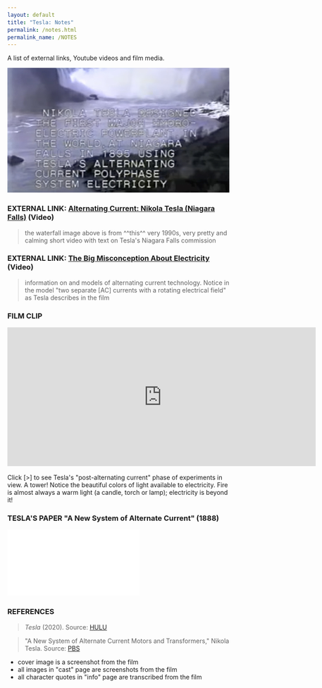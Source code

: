 ```yaml
---
layout: default
title: "Tesla: Notes"
permalink: /notes.html
permalink_name: /NOTES
---
```


A list of external links, Youtube videos and film media.

<img src="\assets\images\waterfall.jpg" class="waterfall">

### EXTERNAL LINK: [Alternating Current: Nikola Tesla (Niagara Falls)](https://youtu.be/iTp3AckX-lA) (Video)

> the waterfall image above is from ^^this^^ very 1990s, very pretty and calming short video with text on Tesla's Niagara Falls commission

### EXTERNAL LINK: [The Big Misconception About Electricity](https://youtu.be/bHIhgxav9LY) (Video)

> information on and models of alternating current technology. Notice in the model "two separate \[AC\] currents with a rotating electrical field" as Tesla describes in the film

### FILM CLIP

<iframe width="700" height="315" src="https://www.youtube-nocookie.com/embed/hFVzk3WAToo" title="YouTube video player" frameborder="0" allow="accelerometer; autoplay; clipboard-write; encrypted-media; gyroscope; picture-in-picture" allowfullscreen></iframe>

Click \[\>\] to see Tesla's "post-alternating current" phase of experiments in view. A tower! Notice the beautiful colors of light available to electricity. Fire is almost always a warm light (a candle, torch or lamp); electricity is beyond it!

### TESLA'S PAPER "A New System of Alternate Current" (1888)

<object data="\assets\images\tesla.pdf" type="application/pdf" width="700px" height="700px">
    <embed src="\assets\images\tesla.pdf">
</object>

### REFERENCES

> *Tesla* (2020). Source: [HULU](https://hulu.com)

> "A New System of Alternate Current Motors and Transformers," Nikola Tesla. Source: [PBS](https://www.pbs.org/tesla/res/res_art02.html)

- cover image is a screenshot from the film
- all images in "cast" page are screenshots from the film
- all character quotes in "info" page are transcribed from the film


